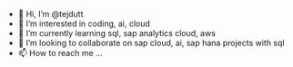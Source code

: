 - 👋 Hi, I’m @tejdutt
- 👀 I’m interested in coding, ai, cloud
- 🌱 I’m currently learning sql, sap analytics cloud, aws
- 💞️ I’m looking to collaborate on sap cloud, ai, sap hana projects with sql
- 📫 How to reach me ...

<!---
tejdutt/tejdutt is a ✨ special ✨ repository because its `README.md` (this file) appears on your GitHub profile.
You can click the Preview link to take a look at your changes.
--->
